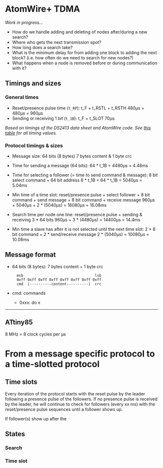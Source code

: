 # AtomWire+ TDMA

_Work in progress..._

- How do we handle adding and deleting of nodes after/during a new search?
- Where who gets the next transmission spot?
- How long does a search take?
- What is the minimum delay for from adding one block to adding the next block? (i.e. how often do we need to search for new nodes?)
- What happens when a node is removed before or during communication with it?

## Timings and sizes

### General times

- Reset/presence pulse time (`t_RP`): t_F + t_RSTL + t_RSTH
	480µs + 480µs = 960µs
- Sending or receiving 1 bit (`t_1B`): t_F + t_SLOT
	70µs
	
_Based on timings of the DS2413 data sheet and AtomWire code. See [this table](https://docs.google.com/spreadsheets/d/1yPVSfb1niXWbVkhceOln84PVQOyeUlXaM6V_9AKL58c/edit?usp=sharing) for all timing values._

### Protocol timings & sizes

- Message size: 64 bits (8 bytes)
	7 bytes content & 1 byte crc

- Time for sending a message (64 bits):
	64 * t_1B = 4480µs = 4.48ms

- Time for selecting a follower (= time to send command & message):
	8 bit select command + 64 bit address
	8 * t_1B + 64 * t_1B = 5040µs = 5.04ms

- Min time of a time slot: 
	reset/presence pulse + select follower + 
	8 bit command + send message + 
	8 bit command + receive message
	960µs + 5040µs + 2 * (5040µs) = 16080µs = 16.08ms

- Search time per node one line:
	reset/presence pulse + sending & receiving 3 * 64 bits
	960µs + 3 * (4480µs) = 14400µs = 14.4ms

- Min time a slave has after it is not selected until the next time slot: 
	2 * 8 bit command + 2 * send/receive message
	2 * (5040µs) = 10080µs = 10.08ms

## Message format

- 64 bits (8 bytes): 7 bytes content + 1 byte crc

		msb                                 lsb
		0xff 0xff 0xff 0xff 0xff 0xff 0xff 0xff
		cmd  |----------content----------|  crc

- cmd: commands
	- 0xxx: do x

***

## ATtiny85

8 MHz = 8 clock cycles per µs

# From a message specific protocol to a time-slotted protocol



## Time slots

Every iteration of the protocol starts with the reset pulse by the leader following a presence pulse of the followers. If no presence pulse is received by the leader, he will continue to check for followers (every xx ms) with the reset/presence pulse sequences until a follower shows up.

If follower(s) show up after the


## States

### Search
### Time slot